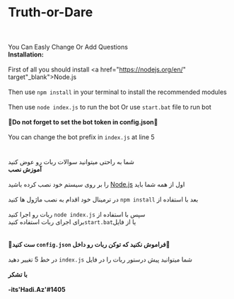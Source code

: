 # Truth-or-Dare
<br><br>
You Can Easly Change Or Add Questions
<br>
**Installation:**
<br><br>
First of all you should install <a href="https://nodejs.org/en/" target"_blank">Node.js</a>
<br><br>
Then use `npm install` in your terminal to install the recommended modules
<br><br>
Then use `node index.js` to run the bot Or use `start.bat` file to run bot
<br><br>
**🔴Do not forget to set the bot token in config.json🔴**
<br><br>
You can change the bot prefix in `index.js` at line 5
#
شما به راحتی میتوانید سوالات ربات رو عوض کنید
<br>
**آموزش نصب**
<br><br>
را بر روی سیستم خود نصب کرده باشید <a href="https://nodejs.org/en/">Node.js</a> اول از همه شما باید 
<br><br>
 در ترمینال خود اقدام به نصب ماژول ها کنید `npm install` بعد با استفاده از 
<br><br>
ربات رو اجرا کنید `node index.js` سپس با استفاده از
<br>
برای اجرای ربات استفاده کنید`start.bat`یا از فایل  
<br><br>
**🔴ست کنید `config.json` فراموش نکنید که توکن ربات رو داخل🔴**
<br><br>
در خط 5 تغییر دهید `index.js` شما میتوانید پیش درستور ربات را در فایل
<br><br>
**با تشکر
<br><br>
-its'Hadi.Az'#1405**
